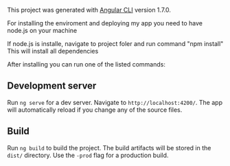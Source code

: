 This project was generated with [Angular CLI](https://github.com/angular/angular-cli) version 1.7.0.

For installing the enviroment and deploying my app 
you need to have node.js on your machine 

If node.js is installe, navigate to project foler and run command "npm install"
This will install all dependencies  

After installing you can run one of the listed commands:

## Development server
Run `ng serve` for a dev server. Navigate to `http://localhost:4200/`. The app will automatically reload if you change any of the source files.
## Build
Run `ng build` to build the project. The build artifacts will be stored in the `dist/` directory. Use the `-prod` flag for a production build.
